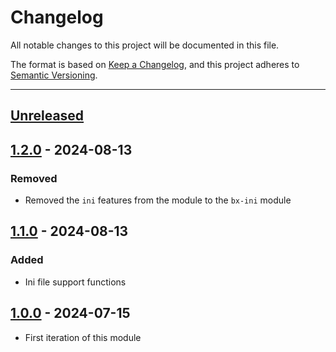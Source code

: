 # Changelog

All notable changes to this project will be documented in this file.

The format is based on [Keep a Changelog](https://keepachangelog.com/en/1.0.0/),
and this project adheres to [Semantic Versioning](https://semver.org/spec/v2.0.0.html).

* * *

## [Unreleased]

## [1.2.0] - 2024-08-13

### Removed

- Removed the `ini` features from the module to the `bx-ini` module

## [1.1.0] - 2024-08-13

### Added

- Ini file support functions

## [1.0.0] - 2024-07-15

- First iteration of this module

[Unreleased]: https://github.com/ortus-boxlang/bx-oshi/compare/v1.2.0...HEAD

[1.2.0]: https://github.com/ortus-boxlang/bx-oshi/compare/v1.1.0...v1.2.0

[1.1.0]: https://github.com/ortus-boxlang/bx-oshi/compare/v1.0.0...v1.1.0

[1.0.0]: https://github.com/ortus-boxlang/bx-oshi/compare/0f2d4f5b4cb3fe5f05a0de9ddc7db5ab3d134dc0...v1.0.0
